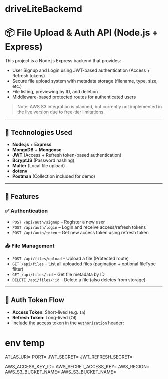 # driveLiteBackemd

# 📦 File Upload & Auth API (Node.js + Express)

This project is a Node.js Express backend that provides:

- User Signup and Login using JWT-based authentication (Access + Refresh tokens)
- Secure file upload system with metadata storage (filename, type, size, etc.)
- File listing, previewing by ID, and deletion
- Middleware-based protected routes for authenticated users

> Note: AWS S3 integration is planned, but currently not implemented in the live version due to free-tier limitations.

---

## 🔧 Technologies Used

- **Node.js** + **Express**
- **MongoDB** + **Mongoose**
- **JWT** (Access + Refresh token-based authentication)
- **BcryptJS** (Password hashing)
- **Multer** (Local file upload)
- **dotenv**
- **Postman** (Collection included for demo)

---

## 📁 Features

### ✅ Authentication
- `POST /api/auth/signup` – Register a new user
- `POST /api/auth/login` – Login and receive access/refresh tokens
- `POST /api/auth/token` – Get new access token using refresh token

### 📤 File Management
- `POST /api/files/upload` – Upload a file (Protected route)
- `GET /api/files` – List all uploaded files (pagination + optional fileType filter)
- `GET /api/files/:id` – Get file metadata by ID
- `DELETE /api/files/:id` – Delete a file (also deletes from storage)

---

## 🔐 Auth Token Flow

- **Access Token**: Short-lived (e.g. `1h`)
- **Refresh Token**: Long-lived (`7d`)
- Include the access token in the `Authorization` header:  

# env temp

ATLAS_URI= 
PORT=
JWT_SECRET=
JWT_REFRESH_SECRET=

AWS_ACCESS_KEY_ID=
AWS_SECRET_ACCESS_KEY=
AWS_REGION=
AWS_S3_BUCKET_NAME=
AWS_S3_BUCKET_NAME=